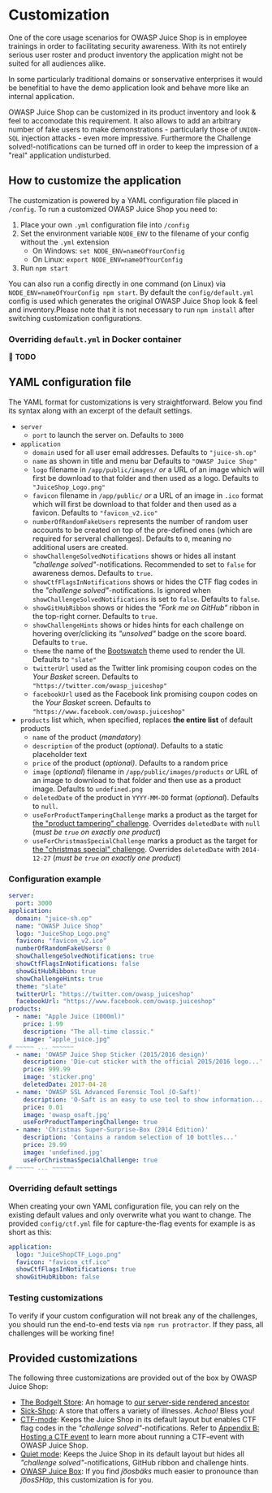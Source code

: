 # Customization

One of the core usage scenarios for OWASP Juice Shop is in employee
trainings in order to facilitating security awareness. With its not
entirely serious user roster and product inventory the application might
not be suited for all audiences alike.

In some particularly traditional domains or sonservative enterprises it
would be benefitial to have the demo application look and behave more
like an internal application.

OWASP Juice Shop can be customized in its product inventory and look &
feel to accomodate this requirement. It also allows to add an arbitrary
number of fake users to make demonstrations - particularly those of
`UNION-SQL` injection attacks - even more impressive. Furthermore the
Challenge solved!-notifications can be turned off in order to keep the
impression of a "real" application undisturbed.

## How to customize the application

The customization is powered by a YAML configuration file placed in
`/config`. To run a customized OWASP Juice Shop you need to:

1. Place your own `.yml` configuration file into `/config`
2. Set the environment variable `NODE_ENV` to the filename of your
   config without the `.yml` extension
   * On Windows: `set NODE_ENV=nameOfYourConfig`
   * On Linux: `export NODE_ENV=nameOfYourConfig`
3. Run `npm start`

You can also run a config directly in one command (on Linux) via
`NODE_ENV=nameOfYourConfig npm start`. By default the
`config/default.yml` config is used which generates the original OWASP
Juice Shop look & feel and inventory.Please note that it is not
necessary to run `npm install` after switching customization
configurations.

### Overriding `default.yml` in Docker container

:wrench: **TODO**

## YAML configuration file

The YAML format for customizations is very straightforward. Below you
find its syntax along with an excerpt of the default settings.

* `server`
  * `port` to launch the server on. Defaults to `3000`
* `application`
  * `domain` used for all user email addresses. Defaults to
    `"juice-sh.op"`
  * `name` as shown in title and menu bar Defaults to `"OWASP Juice
    Shop"`
  * `logo` filename in `/app/public/images/` _or_ a URL of an image
    which will first be download to that folder and then used as a logo.
    Defaults to `"JuiceShop_Logo.png"`
  * `favicon` filename in `/app/public/` _or_ a URL of an image in
    `.ico` format which will first be download to that folder and then
    used as a favicon. Defaults to `"favicon_v2.ico"`
  * `numberOfRandomFakeUsers` represents the number of random user
    accounts to be created on top of the pre-defined ones (which are
    required for serveral challenges). Defaults to `0`, meaning no
    additional users are created.
  * `showChallengeSolvedNotifications` shows or hides all instant
    _"challenge solved"_-notifications. Recommended to set to `false`
    for awareness demos. Defaults to `true`.
  * `showCtfFlagsInNotifications` shows or hides the CTF flag codes in
    the _"challenge solved"_-notifications. Is ignored when
    `showChallengeSolvedNotifications` is set to `false`. Defaults to
    `false`.
  * `showGitHubRibbon` shows or hides the _"Fork me on GitHub"_ ribbon
    in the top-right corner. Defaults to `true`.
  * `showChallengeHints` shows or hides hints for each challenge on
    hovering over/clicking its _"unsolved"_ badge on the score board.
    Defaults to `true`.
  * `theme` the name of the [Bootswatch](https://bootswatch.com) theme
    used to render the UI. Defaults to `"slate"`
  * `twitterUrl` used as the Twitter link promising coupon codes on the
    _Your Basket_ screen. Defaults to
    `"https://twitter.com/owasp_juiceshop"`
  * `facebookUrl` used as the Facebook link promising coupon codes on
    the _Your Basket_ screen. Defaults to
    `"https://www.facebook.com/owasp.juiceshop"`
* `products` list which, when specified, replaces **the entire list** of
  default products
  * `name` of the product (_mandatory_)
  * `description` of the product (_optional)_. Defaults to a static
    placeholder text
  * `price` of the product (_optional)_. Defaults to a random price
  * `image` (_optional_) filename in `/app/public/images/products` _or_
    URL of an image to download to that folder and then use as a product
    image. Defaults to `undefined.png`
  * `deletedDate` of the product in `YYYY-MM-DD` format (_optional_).
    Defaults to `null`.
  * `useForProductTamperingChallenge` marks a product as the target for
    [the "product tampering" challenge](../part2/privilege-escalation.md#change-the-href-of-the-link-within-the-o-saft-product-description).
    Overrides `deletedDate` with `null` (_must be `true` on exactly one
    product_)
  * `useForChristmasSpecialChallenge` marks a product as the target for
    [the "christmas special" challenge](../part2/sqli.md#order-the-christmas-special-offer-of-2014).
    Overrides `deletedDate` with `2014-12-27` (_must be `true` on
    exactly one product_)

### Configuration example

```yaml
server:
  port: 3000
application:
  domain: "juice-sh.op"
  name: "OWASP Juice Shop"
  logo: "JuiceShop_Logo.png"
  favicon: "favicon_v2.ico"
  numberOfRandomFakeUsers: 0
  showChallengeSolvedNotifications: true
  showCtfFlagsInNotifications: false
  showGitHubRibbon: true
  showChallengeHints: true
  theme: "slate"
  twitterUrl: "https://twitter.com/owasp_juiceshop"
  facebookUrl: "https://www.facebook.com/owasp.juiceshop"
products:
  - name: "Apple Juice (1000ml)"
    price: 1.99
    description: "The all-time classic."
    image: "apple_juice.jpg"
# ~~~~~ ... ~~~~~~
  - name: 'OWASP Juice Shop Sticker (2015/2016 design)'
    description: 'Die-cut sticker with the official 2015/2016 logo...'
    price: 999.99
    image: 'sticker.png'
    deletedDate: 2017-04-28
  - name: 'OWASP SSL Advanced Forensic Tool (O-Saft)'
    description: 'O-Saft is an easy to use tool to show information...'
    price: 0.01
    image: 'owasp_osaft.jpg'
    useForProductTamperingChallenge: true
  - name: 'Christmas Super-Surprise-Box (2014 Edition)'
    description: 'Contains a random selection of 10 bottles...'
    price: 29.99
    image: 'undefined.jpg'
    useForChristmasSpecialChallenge: true
# ~~~~~ ... ~~~~~~
```

### Overriding default settings

When creating your own YAML configuration file, you can rely on the
existing default values and only overwrite what you want to change. The
provided `config/ctf.yml` file for capture-the-flag events for example
is as short as this:

```yaml
application:
  logo: "JuiceShopCTF_Logo.png"
  favicon: "favicon_ctf.ico"
  showCtfFlagsInNotifications: true
  showGitHubRibbon: false
```

### Testing customizations

To verify if your custom configuration will not break any of the
challenges, you should run the end-to-end tests via `npm run
protractor`. If they pass, all challenges will be working fine!

## Provided customizations

The following three customizations are provided out of the box by OWASP
Juice Shop:
* [The BodgeIt Store](https://github.com/bkimminich/juice-shop/blob/master/config/bodgeit.yml):
  An homage to
  [our server-side rendered ancestor](https://github.com/psiinon/bodgeit)
* [Sick-Shop](https://github.com/bkimminich/juice-shop/blob/master/config/sickshop.yml):
  A store that offers a variety of illnesses. _Achoo!_ Bless you!
* [CTF-mode](https://github.com/bkimminich/juice-shop/blob/master/config/ctf.yml):
  Keeps the Juice Shop in its default layout but enables CTF flag codes
  in the _"challenge solved"_-notifications. Refer to
  [Appendix B: Hosting a CTF event](ctf.md) to learn more
  about running a CTF-event with OWASP Juice Shop.
* [Quiet mode](https://github.com/bkimminich/juice-shop/blob/master/config/quiet.yml):
  Keeps the Juice Shop in its default layout but hides all _"challenge
  solved"_-notifications, GitHub ribbon and challenge hints.
* [OWASP Juice Box](https://github.com/bkimminich/juice-shop/blob/master/config/juicebox.yml):
  If you find _jo͞osbäks_ much easier to pronounce than _jo͞osSHäp_,
  this customization is for you.
